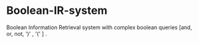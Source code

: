 # Boolean-IR-system
Boolean Information Retrieval system with complex boolean queries [and, or, not,  ')' , '('  ] .
